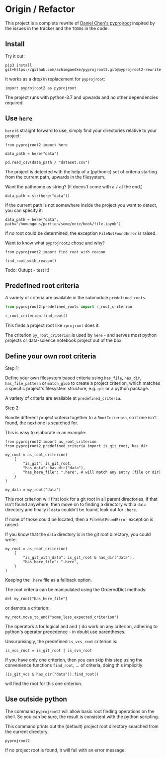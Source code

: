 # Origin / Refactor

This project is a complete rewrite of [Daniel Chen's pyprojroot](https://github.com/chendaniely/pyprojroot)
inspired by  the issues in the tracker and the `TODO`s in the code.

## Install

Try it out:

```shell
pip3 install git+https://github.com/achimgaedke/pyprojroot2.git@pyprojroot2-rewrite
```

It works as a drop in replacement for `pyprojroot`:

```python3
import pyprojroot2 as pyprojroot
```

The project runs with python-3.7 and upwards and no other dependencies
required.

## Use `here`

`here` is straight forward to use, simply find your directories relative to
your project:

```python3
from pyprojroot2 import here

data_path = here("data")

pd.read_csv(data_path / "dataset.csv")
```

The project is detected with the help of a (pythonic) set of criteria starting
from the current path, upwards in the filesystem.

Want the pathname as string? (It doens't come with a `/` at the end.)

```python3
data_path = str(here("data"))
```

If the current path is not somewhere inside the project you want to detect,
you can specify it:

```pyton3
data_path = here("data", path="/humungous/partion/some/note/book/file.ipynb")
```

If no root could be determined, the exception `FileNotFoundError` is raised.

Want to know what `pyprojroot2` chose and why?

```python3
from pyprojroot2 import find_root_with_reason

find_root_with_reason()
```

Todo: Outupt - test it!

## Predefined root criteria

A variety of criteria are available in the submodule `predefined_roots`.

```python
from pyprojroot2.predefined_roots import r_root_criterion

r_root_criterion.find_root()
```

This finds a project root like `rprojroot` does it.

The criterion `py_root_criterion` is used by `here` - and serves most python
projects or data-science notebook project out of the box.

## Define your own root criteria

Step 1:

Define your own filesystem based criteria using `has_file`,
`has_dir`, `has_file_pattern` or `match_glob` to create a project
criterion, which matches a specific project's filesystem structure, e.g.
`git` or a python package.

A variety of criteria are available at `predefined_criteria`.

Step 2:

Bundle different project criteria together to a `RootCriterion`,
so if one isn't found, the next one is searched for.

This is easy to elaborate in an example:

```python3
from pyprojroot2 import as_root_criterion
from pyprojroot2.predefined_criteria import is_git_root, has_dir

my_root = as_root_criterion(
    {
        "is_git": is_git_root,
        "has_data": has_dir("data"),
        "has_here_file": ".here", # will match any entry (file or dir)
    }
)

my_data = my_root("data")
```

This root criterion will first look for a git root in all parent directories,
if that isn't found anywhere, then move on to finding a directory with a
`data` directory and finally if `data` couldn't be found, look out for `.here`.

If none of those could be located, then a `FileNotFoundError` exception
is raised.

If you know that the `data` directory is in the git root directory, you
could write:

```python3
my_root = as_root_criterion(
    {
        "is_git_with_data": is_git_root & has_dir("data"),
        "has_here_file": ".here",
    }
)
```

Keeping the `.here` file as a fallback option.

The root criteria can be manipulated using the OrderedDict methods:

```python3
del my_root["has_here_file"]
```

or demote a criterion:

```
my_root.move_to_end("some_less_expected_criterion")
```

The operators `&` for logical and and `|` do work on any criterion,
adhering to python's operator precedence - in doubt use parentheses.

Unsurprisingly, the predefined `is_vcs_root` criterion is:

```python3
is_vcs_root = is_git_root | is_svn_root
```

If you have only one criterion, then you can skip this step using the
convenience functions `find_root`, ... of criteria, doing this implicitly:

```python3
(is_git_vcs & has_dir("data")).find_root()
```

will find the root for this one criterion.

## Use outside python

The command `pyprojroot2` will allow basic root finding operations on
the shell. So you can be sure, the result is consistent with the python
scripting.

This command prints out the (default) project root directory searched from the
current directory.

```shell
pyprojroot2
```

If no project root is found, it will fail with an error message.
